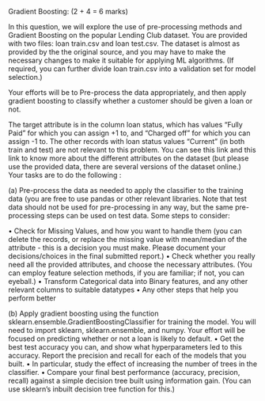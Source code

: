 Gradient Boosting: (2 + 4 = 6 marks) 

In this question, we will explore the use of
pre-processing methods and Gradient Boosting on the popular Lending Club dataset. You
are provided with two files: loan train.csv and loan test.csv. The dataset is almost as
provided by the the original source, and you may have to make the necessary changes to make
it suitable for applying ML algorithms. (If required, you can further divide loan train.csv
into a validation set for model selection.)

Your efforts will be to Pre-process the data appropriately,
and then apply gradient boosting to classify whether a customer should be given
a loan or not. 

The target attribute is in the column loan status, which has values “Fully
Paid” for which you can assign +1 to, and “Charged off” for which you can assign -1 to. The
other records with loan status values “Current” (in both train and test) are not relevant to
this problem. You can see this link and this link to know more about the different attributes
on the dataset (but please use the provided data, there are several versions of the dataset
online.)
Your tasks are to do the following : 

(a) Pre-process the data as needed to apply the classifier to the training data (you are free
to use pandas or other relevant libraries. Note that test data should not be used for
pre-processing in any way, but the same pre-processing steps can be used on test data.
Some steps to consider:

• Check for Missing Values, and how you want to handle them (you can delete the
records, or replace the missing value with mean/median of the attribute - this is
a decision you must make. Please document your decisions/choices in the final
submitted report.)
• Check whether you really need all the provided attributes, and choose the necessary
attributes. (You can employ feature selection methods, if you are familiar; if not,
you can eyeball.)
• Transform Categorical data into Binary features, and any other relevant columns to
suitable datatypes
• Any other steps that help you perform better

(b) Apply gradient boosting using the function sklearn.ensemble.GradientBoostingClassifier
for training the model. You will need to import sklearn, sklearn.ensemble, and
numpy. Your effort will be focused on predicting whether or not a loan is likely to
default.
• Get the best test accuracy you can, and show what hyperparameters led to this
accuracy. Report the precision and recall for each of the models that you built.
• In particular, study the effect of increasing the number of trees in the classifier.
• Compare your final best performance (accuracy, precision, recall) against a simple
decision tree built using information gain. (You can use sklearn’s inbuilt decision
tree function for this.)
